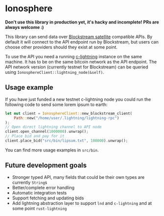# Ionosphere

**Don't use this library in production yet, it's hacky and incomplete! PRs are always welcome :)**

This library can send data over [Blockstream satellite](https://blockstream.com/satellite-api/)
compatible APIs. By default it will connect to the API endpoint run by Blockstream, but users
can choose other providers should they exist at some point.

To use the API you need a running [c-lightning](https://github.com/ElementsProject/lightning/)
instance on the same machine. It has to be on the same bitcoin network as the API endpoint.
The API network version (currently testnet for Blockstream) can be queried using
`IonosphereClient::lightning_node(&self)`.

## Usage example

If you have just funded a new testnet c-lightning node you could run the following code to send some lorem ipsum to
earth:
```rust
let mut client = IonosphereClient::new_blockstream_client(
    Path::new("/home/user/.lightning/lightning-rpc")
);
// Open direct lightning channel to API node
client.open_channel(1000000).unwrap();
// Place bid and pay for it
client.place_bid("src/bin/lipsum.txt", 100000).unwrap();
```

You can find more usage examples in `src/bin`.

## Future development goals
* Stronger typed API, many fields that could be their own types are currently `String`s
* Better/complete error handling
* Automatic integration tests
* Support fetching and updating bids
* Add lightning abstraction layer to support `lnd` and `c-lightning` and at some point `rust-lightning`
